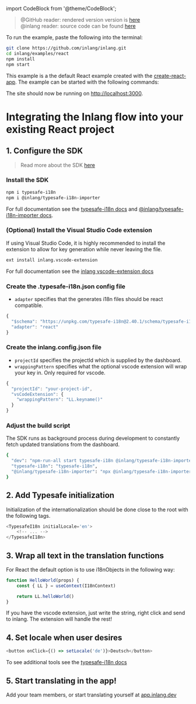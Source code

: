 import CodeBlock from '@theme/CodeBlock';

> @GitHub reader: rendered version version is [here](https://docs.inlang.dev/getting-started/react)  
> @inlang reader: source code can be found [here](https://github.com/inlang/inlang/tree/main/examples/react)

To run the example, paste the following into the terminal:

```bash
git clone https://github.com/inlang/inlang.git
cd inlang/examples/react
npm install
npm start
```

This example is a the default React example created with the [create-react-app](https://github.com/facebook/create-react-app). The example can be started with the following commands:

The site should now be running on [http://localhost:3000](http://localhost:3000).

# Integrating the Inlang flow into your existing React project

## 1. Configure the SDK

> Read more about the SDK [here](/overview/sdk)

### Install the SDK

```bash
npm i typesafe-i18n
npm i @inlang/typesafe-i18n-importer
```

For full documentation see the [typesafe-i18n docs](https://github.com/ivanhofer/typesafe-i18n) and [@inlang/typesafe-i18n-importer docs](https://github.com/inlang/inlang/tree/main/packages/typesafe-i18n-importer).

### (Optional) Install the Visual Studio Code extension

If using Visual Studio Code, it is highly recommended to install the extension to allow for key generation while never leaving the file.

```bash
ext install inlang.vscode-extension
```

For full documentation see the [inlang vscode-extension docs](https://github.com/inlang/inlang/tree/main/packages/inlang-vscode-extension)

### Create the .typesafe-i18n.json config file

- `adapter` specifies that the generates i18n files should be react compatible.

```js title="/.typesafe-i18n.json"
{
  "$schema": "https://unpkg.com/typesafe-i18n@2.40.1/schema/typesafe-i18n.json",
  "adapter": "react"
}
```

### Create the inlang.config.json file

- `projectId` specifies the projectId which is supplied by the dashboard.
- `wrappingPattern` specifies what the optional vscode extension will wrap your key in. Only required for vscode.

```js title="/inlang.config.json"
{
  "projectId": "your-project-id",
  "vsCodeExtension": {
    "wrappingPattern": "LL.keyname()"
  }
}
```

### Adjust the build script

The SDK runs as background process during development to constantly fetch updated translations from the dashboard.

```bash
{
  "dev": "npm-run-all start typesafe-i18n @inlang/typesafe-i18n-importer",
  "typesafe-i18n": "typesafe-i18n",
  "@inlang/typesafe-i18n-importer": "npx @inlang/typesafe-i18n-importer"
}
```

## 2. Add Typesafe initialization
Initialization of the internationalization should be done close to the root with the following tags.

```js
<TypesafeI18n initialLocale='en'>
    <!-- ... -->
</TypesafeI18n>
```

## 3. Wrap all text in the translation functions

For React the default option is to use i18nObjects in the following way:

```js
function HelloWorld(props) {
    const { LL } = useContext(I18nContext)

    return LL.helloWorld()
}
```

If you have the vscode extension, just write the string, right click and send to inlang. The extension will handle the rest!

## 4. Set locale when user desires

```js
<button onClick={() => setLocale('de')}>Deutsch</button>
```

To see additional tools see the [typesafe-i18n docs](https://github.com/ivanhofer/typesafe-i18n)

## 5. Start translating in the app!

Add your team members, or start translating yourself at [app.inlang.dev](https://app.inlang.dev/)
